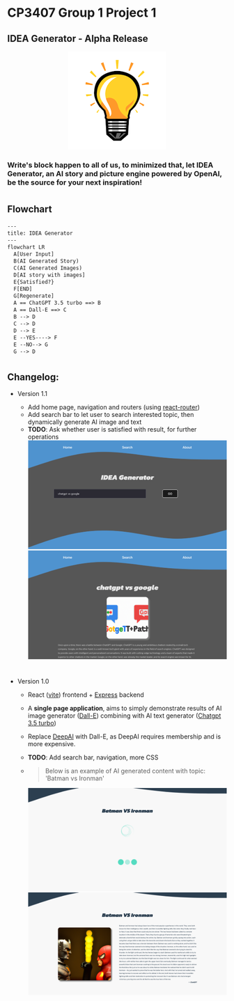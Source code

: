 # CP3407 Group 1 Project 1
## IDEA Generator - Alpha Release

<p align="center">
  <img src="./image/idea.png">
</p>

### Write's block happen to all of us, to minimized that, let IDEA Generator, an AI story and picture engine powered by OpenAI, be the source for your next inspiration!

#
## Flowchart
```mermaid
---
title: IDEA Generator
---
flowchart LR
  A[User Input]
  B(AI Generated Story)
  C(AI Generated Images)
  D[AI story with images]
  E{Satisfied?}
  F[END]
  G[Regenerate]
  A == ChatGPT 3.5 turbo ==> B
  A == Dall-E ==> C
  B --> D
  C --> D
  D --> E
  E --YES----> F
  E --NO--> G
  G --> D
```
#
## Changelog:
* Version 1.1
    * Add home page, navigation and routers (using [react-router](https://reactrouter.com/en/main))
    * Add search bar to let user to search interested topic, then dynamically generate AI image and text 
    * __TODO__: Ask whether user is satisfied with result, for further operations
    ![search bar](./image/search_bar.png)
    ![dynamic content](./image/user_generated_content.png)
    #

* Version 1.0
    * React ([vite](https://vitejs.dev/)) frontend + [Express](https://expressjs.com/) backend
    * A **single page application**, aims to simply demonstrate results of AI image generator ([Dall-E](https://platform.openai.com/docs/api-reference/images/create)) combining with AI text generator ([Chatgpt 3.5 turbo](https://platform.openai.com/docs/api-reference/chat/create))
    * Replace [DeepAI](https://deepai.org/machine-learning-model/text2img) with Dall-E, as DeepAI requires membership and is more expensive.
    * __TODO__: Add search bar, navigation, more CSS

    * > Below is an example of AI generated content with topic: 'Batman vs Ironman'

      ![loading](./image/loading.png)
      ![content](./image/story_with_image.png)


